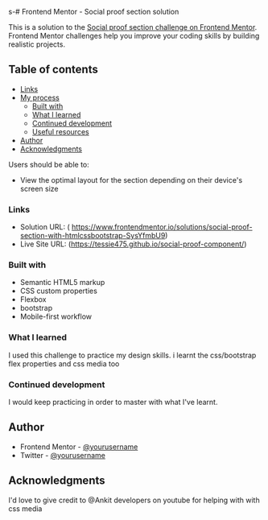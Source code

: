 s-# Frontend Mentor - Social proof section solution

This is a solution to the [Social proof section challenge on Frontend Mentor](https://www.frontendmentor.io/challenges/social-proof-section-6e0qTv_bA). Frontend Mentor challenges help you improve your coding skills by building realistic projects. 

## Table of contents

  - [Links](#links)
- [My process](#my-process)
  - [Built with](#built-with)
  - [What I learned](#what-i-learned)
  - [Continued development](#continued-development)
  - [Useful resources](#useful-resources)
- [Author](#author)
- [Acknowledgments](#acknowledgments)



Users should be able to:

- View the optimal layout for the section depending on their device's screen size


### Links

- Solution URL: (  https://www.frontendmentor.io/solutions/social-proof-section-with-htmlcssbootstrap-SysYfmbU9)
- Live Site URL: (https://tessie475.github.io/social-proof-component/)


### Built with

- Semantic HTML5 markup
- CSS custom properties
- Flexbox
- bootstrap
- Mobile-first workflow

### What I learned
I used this challenge to practice my design skills. i learnt the css/bootstrap flex properties and css media too


### Continued development
I would keep practicing in order to master with what I've learnt.


## Author

- Frontend Mentor - [@yourusername](https://www.frontendmentor.io/profile/Tessie475)
- Twitter - [@yourusername](https://www.twitter.com/Tessie_047)


## Acknowledgments
 I'd love to give credit to @Ankit developers on youtube for helping with with css media

